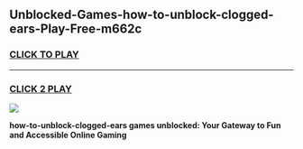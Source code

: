 
## Unblocked-Games-how-to-unblock-clogged-ears-Play-Free-m662c
<h3>
<a href="https://premium76.site?title=how-to-unblock-clogged-ears&ref=18A1">CLICK TO PLAY</a></h3>
<hr>

<h3>
<a href="https://premium76.site?title=how-to-unblock-clogged-ears&ref=18A1">CLICK 2 PLAY</a>
  
</h3>

<a href="https://premium76.site?title=how-to-unblock-clogged-ears&ref=18A1"><img src="https://clearcache.store/games.png"></a>


**how-to-unblock-clogged-ears games unblocked: Your Gateway to Fun and Accessible Online Gaming**
